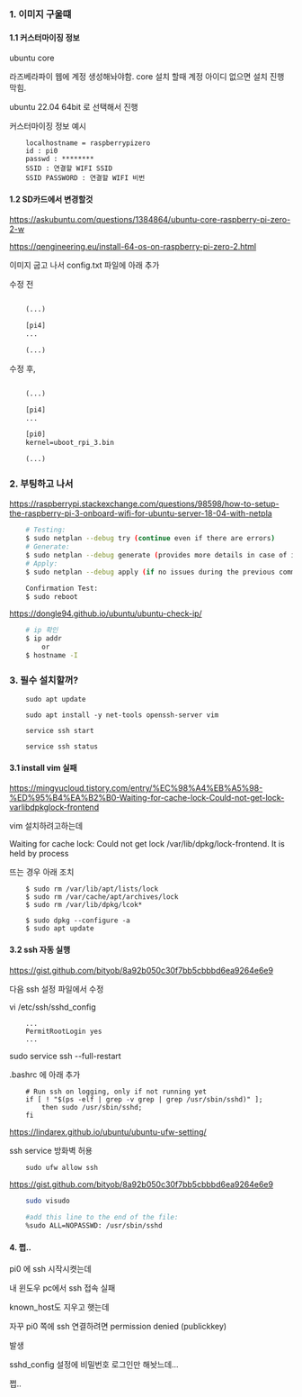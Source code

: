 

### 1. 이미지 구울떄

#### 1.1 커스터마이징 정보

ubuntu core

라즈베라파이 웹에 계정 생성해놔야함.
core 설치 할때 계정 아이디 없으면 설치 진행 막힘.

ubuntu 22.04 64bit 로 선택해서 진행

커스터마이징 정보
예시
```
    localhostname = raspberrypizero
    id : pi0
    passwd : ********
    SSID : 연결할 WIFI SSID
    SSID PASSWORD : 연결할 WIFI 비번
```

#### 1.2 SD카드에서 변경할것

https://askubuntu.com/questions/1384864/ubuntu-core-raspberry-pi-zero-2-w

https://qengineering.eu/install-64-os-on-raspberry-pi-zero-2.html


이미지 굽고 나서 config.txt 파일에 아래 추가

수정 전
```txt

    (...)

    [pi4] 
    ...

    (...)

```

수정 후,
```txt

    (...)

    [pi4] 
    ...

    [pi0] 
    kernel=uboot_rpi_3.bin

    (...)

```


### 2. 부팅하고 나서

https://raspberrypi.stackexchange.com/questions/98598/how-to-setup-the-raspberry-pi-3-onboard-wifi-for-ubuntu-server-18-04-with-netpla

```bash
    # Testing: 
    $ sudo netplan --debug try (continue even if there are errors)
    # Generate: 
    $ sudo netplan --debug generate (provides more details in case of issues with the previous command)
    # Apply: 
    $ sudo netplan --debug apply (if no issues during the previous commands)

    Confirmation Test:
    $ sudo reboot
```

https://dongle94.github.io/ubuntu/ubuntu-check-ip/

```bash
    # ip 확인
    $ ip addr
        or
    $ hostname -I
```

### 3. 필수 설치할꺼?

```
    sudo apt update

    sudo apt install -y net-tools openssh-server vim

    service ssh start

    service ssh status
```


#### 3.1 install vim 실패

https://mingyucloud.tistory.com/entry/%EC%98%A4%EB%A5%98-%ED%95%B4%EA%B2%B0-Waiting-for-cache-lock-Could-not-get-lock-varlibdpkglock-frontend

vim 설치하려고하는데

Waiting for cache lock: Could not get lock /var/lib/dpkg/lock-frontend. It is held by process 

뜨는 경우 아래 조치

```
    $ sudo rm /var/lib/apt/lists/lock
    $ sudo rm /var/cache/apt/archives/lock
    $ sudo rm /var/lib/dpkg/lcok*

    $ sudo dpkg --configure -a
    $ sudo apt update
```


#### 3.2 ssh 자동 실행

https://gist.github.com/bityob/8a92b050c30f7bb5cbbbd6ea9264e6e9


다음 ssh 설정 파일에서 수정

vi /etc/ssh/sshd_config
```
    ...
    PermitRootLogin yes
    ...
```

sudo service ssh --full-restart

.bashrc 에 아래 추가

```
    # Run ssh on logging, only if not running yet
    if [ ! "$(ps -elf | grep -v grep | grep /usr/sbin/sshd)" ];
        then sudo /usr/sbin/sshd;
    fi
```

https://lindarex.github.io/ubuntu/ubuntu-ufw-setting/

ssh service 방화벽 허용
```
    sudo ufw allow ssh
```

https://gist.github.com/bityob/8a92b050c30f7bb5cbbbd6ea9264e6e9


```bash
    sudo visudo
    
    #add this line to the end of the file:
    %sudo ALL=NOPASSWD: /usr/sbin/sshd
```


#### 4. 쩝..

pi0 에 ssh 시작시켯는데

내 윈도우 pc에서 ssh 접속 실패

known_host도 지우고 햇는데

자꾸 pi0 쪽에 ssh 연결하려면 permission denied (publickkey)

발생

sshd_config 설정에 비밀번호 로그인만 해놧느데...

쩝..
